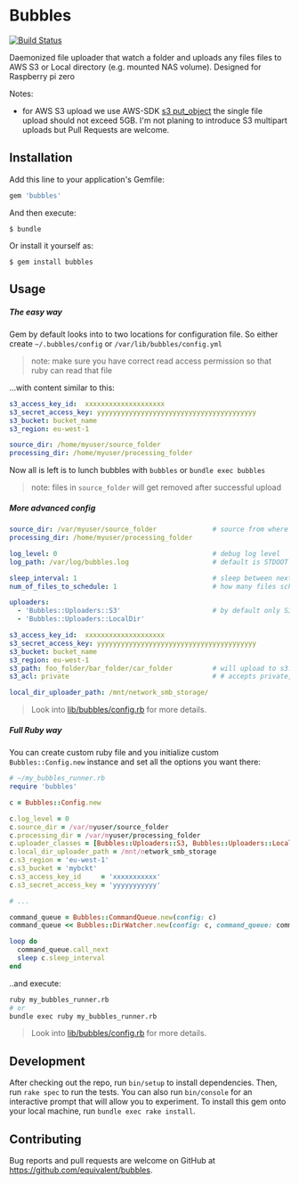 # Bubbles

[![Build Status](https://travis-ci.org/equivalent/bubbles.svg?branch=master)](https://travis-ci.org/equivalent/bubbles)

Daemonized file uploader that watch a folder and uploads any files files
to AWS S3 or Local directory (e.g. mounted NAS volume). Designed for Raspberry pi zero


Notes:

* for AWS S3 upload we use AWS-SDK [s3 put_object](http://docs.aws.amazon.com/sdkforruby/api/Aws/S3/Client.html#put_object-instance_method) the single file upload should not exceed 5GB. I'm not planing to introduce S3 multipart uploads but Pull Requests are welcome.


## Installation

Add this line to your application's Gemfile:

```ruby
gem 'bubbles'
```

And then execute:

    $ bundle

Or install it yourself as:

    $ gem install bubbles

## Usage

##### The easy way

Gem by default looks into to two locations for configuration file. So
either create `~/.bubbles/config` or `/var/lib/bubbles/config.yml`

> note: make sure you have correct read access permission so that ruby
> can read that file

...with content similar to this:

```yml
s3_access_key_id:  xxxxxxxxxxxxxxxxxxxx
s3_secret_access_key: yyyyyyyyyyyyyyyyyyyyyyyyyyyyyyyyyyyyyyyy
s3_bucket: bucket_name
s3_region: eu-west-1

source_dir: /home/myuser/source_folder
processing_dir: /home/myuser/processing_folder
```

Now all is left is to lunch bubbles with  `bubbles` or `bundle exec bubbles`

> note: files in `source_folder` will get removed after successful upload 

##### More advanced config


```yml
source_dir: /var/myuser/source_folder              # source from where to pick up files
processing_dir: /home/myuser/processing_folder

log_level: 0                                       # debug log level
log_path: /var/log/bubbles.log                     # default is STDOOT

sleep_interval: 1                                  # sleep between next command
num_of_files_to_schedule: 1                        # how many files schedule for processing at the same time

uploaders:
  - 'Bubbles::Uploaders::S3'                       # by default only S3 uploader is used
  - 'Bubbles::Uploaders::LocalDir'

s3_access_key_id:  xxxxxxxxxxxxxxxxxxxx
s3_secret_access_key: yyyyyyyyyyyyyyyyyyyyyyyyyyyyyyyyyyyyyyyy
s3_bucket: bucket_name
s3_region: eu-west-1
s3_path: foo_folder/bar_folder/car_folder          # will upload to s3://bucket/foo_folder/bar_folder/car_folder
s3_acl: private                                    # # accepts private, public-read, public-read-write, authenticated-read, aws-exec-read, bucket-owner-read, bucket-owner-full-control

local_dir_uploader_path: /mnt/network_smb_storage/
```

> Look into [lib/bubbles/config.rb](https://github.com/equivalent/bubbles/blob/master/lib/bubbles/config.rb) for more details.

##### Full Ruby way

You can create custom ruby file and you initialize custom
`Bubbles::Config.new` instance and set all the options you want there:

```ruby
# ~/my_bubbles_runner.rb
require 'bubbles'

c = Bubbles::Config.new

c.log_level = 0
c.source_dir = /var/myuser/source_folder
c.processing_dir = /var/myuser/processing_folder
c.uploader_classes = [Bubbles::Uploaders::S3, Bubbles::Uploaders::LocalDir]
c.local_dir_uploader_path = /mnt/network_smb_storage
c.s3_region = 'eu-west-1'
c.s3_bucket = 'mybckt'
c.s3_access_key_id     = 'xxxxxxxxxxx'
c.s3_secret_access_key = 'yyyyyyyyyyy'

# ...

command_queue = Bubbles::CommandQueue.new(config: c)
command_queue << Bubbles::DirWatcher.new(config: c, command_queue: command_queue)

loop do
  command_queue.call_next
  sleep c.sleep_interval
end
```

..and execute:

```sh
ruby my_bubbles_runner.rb
# or
bundle exec ruby my_bubbles_runner.rb
```

> Look into [lib/bubbles/config.rb](https://github.com/equivalent/bubbles/blob/master/lib/bubbles/config.rb) for more details.

## Development

After checking out the repo, run `bin/setup` to install dependencies. Then, run `rake spec` to run the tests. You can also run `bin/console` for an interactive prompt that will allow you to experiment.
To install this gem onto your local machine, run `bundle exec rake install`.

## Contributing

Bug reports and pull requests are welcome on GitHub at https://github.com/equivalent/bubbles.


